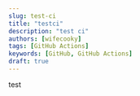 ```yaml
---
slug: test-ci
title: "testci"
description: "test ci"
authors: [wifecooky]
tags: [GitHub Actions]
keywords: [GitHub, GitHub Actions]
draft: true
---
```


test
